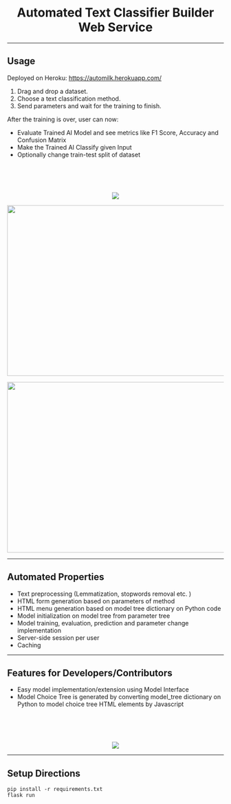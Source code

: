 <h1 align="center">Automated Text Classifier Builder Web Service</h1>
    
---
## Usage    
Deployed on Heroku: https://automilk.herokuapp.com/
1.  Drag and drop a dataset.
2.  Choose a text classification method.
3.  Send parameters and wait for the training to finish.

After the training is over, user can now: 
-  Evaluate Trained AI Model and see metrics like F1 Score, Accuracy and Confusion Matrix
-  Make the Trained AI Classify given Input
-  Optionally change train-test split of dataset 

<br>
<br>
<br>
<p align="center">
    <img src="https://github.com/DevMilk/AutoNLPClassifier/blob/for_heroku/usage/usage.gif">
</p>            

<p align="center">
  <img width =704 height=396 src="https://github.com/DevMilk/AutoNLPClassifier/blob/for_heroku/usage/screenshot.png">
</p>        
<p align="center">
  <img width =704 height=396 src="https://github.com/DevMilk/AutoNLPClassifier/blob/for_heroku/usage/screenshot2.png">
</p>       

---

## Automated Properties

-  Text preprocessing (Lemmatization, stopwords removal etc. )
-  HTML form generation based on parameters of method
-  HTML menu generation based on model tree dictionary on Python code
-  Model initialization on model tree from parameter tree
-  Model training, evaluation, prediction and parameter change implementation
-  Server-side session per user
-  Caching
---

## Features for Developers/Contributors    

-  Easy model implementation/extension using Model Interface
-  Model Choice Tree is generated by converting model_tree dictionary on Python to model choice tree HTML elements by Javascript 
<br>
<br>
<br>
<p align="center">
    <img src="https://github.com/DevMilk/AutoNLPClassifier/blob/for_heroku/usage/screenshot3.png">
</p>     

---
## Setup Directions


    pip install -r requirements.txt
    flask run


